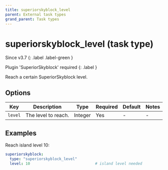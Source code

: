 ```yaml
---
title: superiorskyblock_level
parent: External task types
grand_parent: Task types
---
```


# superiorskyblock_level (task type)

Since v3.7
{: .label .label-green }

Plugin 'SuperiorSkyblock' required
{: .label }

Reach a certain SuperiorSkyblock level.

## Options

| Key     | Description         | Type    | Required | Default | Notes |
|---------|---------------------|---------|----------|---------|-------|
| `level` | The level to reach. | Integer | Yes      | \-      | \-    |

## Examples

Reach island level 10:

``` yaml
superiorskyblock:
  type: "superiorskyblock_level"
  level: 10                             # island level needed
```
